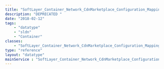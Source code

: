 ```yaml
---
title: "SoftLayer_Container_Network_CdnMarketplace_Configuration_Mapping_Path"
description: "DEPRECATED "
date: "2018-02-12"
tags:
    - "datatype"
    - "sldn"
    - "Container"
classes:
    - "SoftLayer_Container_Network_CdnMarketplace_Configuration_Mapping_Path"
type: "reference"
layout: "datatype"
mainService : "SoftLayer_Container_Network_CdnMarketplace_Configuration_Mapping_Path"
---
```


